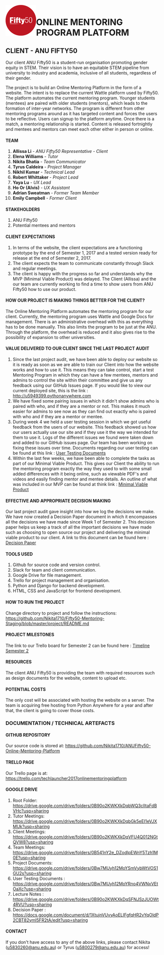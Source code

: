 <img src="project/static/static/Homepage/img/logo.png" width="100" height="100" align="left">

# ONLINE MENTORING PROGRAM PLATFORM

## CLIENT - ANU FIFTY50

Our client ANU Fifty50 is a student-run organisation promoting gender equity in STEM. Their vision is to have an equitable STEM pipeline from university to industry and academia, inclusive of all students, regardless of their gender.

The project is to build an Online Mentoring Platform in the form of a website. The intent is to replace the current Wattle platform used by Fifty50. The platform automates the current mentoring program. Younger students (mentees) are paired with older students (mentors), which leads to the formation of inter-year networks. The program is different from other mentoring programs around as it has targeted content and forces the users to be reflective. Users can signup to the platform anytime. Once there is a match, a mentoring relationship is started. Content is released fortnightly and mentees and mentors can meet each other either in person or online.

#### TEAM
1. **Allissa Li** - *ANU Fifty50 Representative - Client*
2. **Elena Williams** - *Tutor*
3. **Nikita Bhatia** - *Team Communicator*
4. **Tyrus Caldeira** - *Project Manager*
5. **Nikhil Kumar** - *Technical Lead*
6. **Robert Whittaker** - *Project Lead*
7. **Yaya Lu** - *UX Lead*
8. **Ho Or (Alvis)** - *UX Assistant*
9. **Adrian Sweatman** - *Former Team Member*
10. **Emily Campbell** - *Former Client*

#### STAKEHOLDERS
1. ANU Fifty50
2. Potential mentees and mentors

#### CLIENT EXPECTATIONS
1. In terms of the website, the client expectations are a functioning prototype by the end of Semester 1, 2017 and a tested version ready for release at the end of Semester 2, 2017.
2. The client expects the team to communicate constantly through Slack and regular meetings.
3. The client is happy with the progress so far and understands why the MVP (Minimal Viable Product) was delayed. The Client (Allissa) and the our team are currently working to find a time to show users from ANU Fifty50 how to use our product.

#### HOW OUR PROJECT IS MAKING THINGS BETTER FOR THE CLIENT?
The Online Mentoring Platform automates the mentoring program for our client. Currently, the mentoring program uses Wattle and Google Docs for management. There is an administrative overhead with this as everything has to be done manually. This also limits the program to be just at the ANU. Through the platform, the overhead is reduced and it also gives rise to the possibility of expansion to other universities.  

#### VALUE DELIVERED TO OUR CLIENT SINCE THE LAST PROJECT AUDIT
1. Since the last project audit, we have been able to deploy our website so it is ready as soon as we are able to train our Client into how the website works and how to use it. This means they can take control, start a test Mentoring Program in which they can have a few mentees, mentors and admins to control the site within their committee and give us any feedback using our GitHub Issues page. If you would like to view our current deployed site, this is the link : http://u5949399.pythonanywhere.com
2. We have fixed some pairing issues in which it didn't show admins who is paired with who, and if they are a mentor or not. This makes it much easier for admins to see now as they can find out exactly who is paired with who and if they are a mentor or mentee. 
3. During week 4 we held a user testing session in which we got useful feedback from the users of our website. This feedback showed us how our users actually use our site and if they use it the way we intended for them to use it. Logs of the different issues we found were taken down and added to our GitHub issues page. Our team has been working on fixing these issues over time. Documents regarding our user testing can be found at this link : <a href="https://drive.google.com/drive/folders/0Bw7MUyh12MoYRno4VWNxVEtOaXc?usp=sharing">User Testing Documents</a>
4. Within the last few weeks, we have been able to complete the tasks as part of our Minimal Viable Product. This gives our Client the ability to run the mentoring program exactly the way they used to with some small added differences with it being online, such as viewable PDF's and videos and easily finding mentor and mentee details. An outline of what was included in our MVP can be found at think link : <a href="https://drive.google.com/file/d/0B1esrEn1yXSeUk0wQW5URUY3b0k/view?usp=sharing">Minimal Viable Product</a>

#### EFFECTIVE AND APPROPRIATE DECISION MAKING
Our last project audit gave insight into how we log the decisions we make. We have now created a Decision Paper document in which it encompasses all the decisions we have made since Week 1 of Semester 2. This decision paper helps us keep a track of all the important decisions we have made such as choosing to open source our project and delivering the minimal viable product to our client. A link to this document can be found here : <a href="https://docs.google.com/document/d/1XtujnVUvyAoELIFgfqHR2vYqOldP2CBT82ymI5FR2tA/edit?usp=sharing">Decision Paper</a>

#### TOOLS USED
1. Github for source code and version control.
2. Slack for team and client communication.
3. Google Drive for file management.
4. Trello for project management and organisation.
5. Python and Django for backend development.
6. HTML, CSS and JavaScript for frontend development.

#### HOW TO RUN THE PROJECT
Change directory to project and follow the instructions:
https://github.com/Nikita1710/Fifty50-Mentoring-Staging/blob/master/project/README.md

#### PROJECT MILESTONES
The link to our Trello board for Semester 2 can be found here : <a href="https://trello.com/b/l25xR0T2/timeline-semester-2">Timeline Semester 2</a>

#### RESOURCES
The client ANU Fifty50 is providing the team with required resources such as design documents for the website, content to upload etc.

#### POTENTIAL COSTS
The only cost will be associated with hosting the website on a server. The team is acquiring free hosting from Python Anywhere for a year and after that, the client is going to cover those costs. 

### DOCUMENTATION / TECHNICAL ARTEFACTS

#### GITHUB REPOSITORY 
Our source code is stored at: 
https://github.com/Nikita1710/ANUFifty50-Online-Mentoring-Platform

#### TRELLO PAGE
Our Trello page is at: 
https://trello.com/techlauncher2017onlinementoringplatform

#### GOOGLE DRIVE
1. Root Folder: https://drive.google.com/drive/folders/0B90o2KWKXkDqbWQ3clltaFdBVHc?usp=sharing
2. Tutor Meetings: https://drive.google.com/drive/folders/0B90o2KWKXkDqbGk5eEI1eVJXMUk?usp=sharing
3. Client Meetings:
https://drive.google.com/drive/folders/0B90o2KWKXkDqVFU4Q012NGtQVW8?usp=sharing
4. Team Meetings:
https://drive.google.com/drive/folders/0B541nY2e_DZodlpEWnY5Tzh1M0E?usp=sharing
5. Project Documents: https://drive.google.com/drive/folders/0Bw7MUyh12MoYSmVybWtVOS1GU2s?usp=sharing
6. User Testing Documents : https://drive.google.com/drive/folders/0Bw7MUyh12MoYRno4VWNxVEtOaXc?usp=sharing
7. Lecture Notes : https://drive.google.com/drive/folders/0B90o2KWKXkDqSFNJSzJUOWt4RVU?usp=sharing
8. Decision Paper : https://docs.google.com/document/d/1XtujnVUvyAoELIFgfqHR2vYqOldP2CBT82ymI5FR2tA/edit?usp=sharing

#### CONTACT
If you don't have access to any of the above links, please contact
Nikita (u5830260@anu.edu.au) or Tyrus (u5800279@anu.edu.au) for access!
